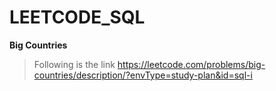 # LEETCODE_SQL

**Big Countries**
> Following is the link https://leetcode.com/problems/big-countries/description/?envType=study-plan&id=sql-i
